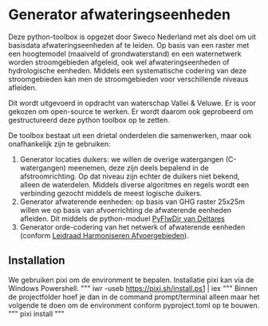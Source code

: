 # Generator afwateringseenheden

Deze python-toolbox is opgezet door Sweco Nederland met als doel om uit basisdata afwateringseenheden af te leiden.
Op basis van een raster met een hoogtemodel (maaiveld of grondwaterstand) en een waternetwerk worden stroomgebieden afgeleid, ook wel afwateringseenheden of hydrologische eenheden.
Middels een systematische codering van deze stroomgebieden kan men de stroomgebieden voor verschillende niveaus afleiden.

Dit wordt uitgevoerd in opdracht van waterschap Vallei & Veluwe. Er is voor gekozen om open-source te werken. 
Er wordt daarom ook geprobeerd om gestructureerd deze python toolbox op te zetten.

De toolbox bestaat uit een drietal onderdelen die samenwerken, maar ook onafhankelijk zijn te gebruiken:
1. Generator locaties duikers: we willen de overige watergangen (C-watergangen) meenemen, deze zijn deels bepalend in de afstroomrichting. Op dat niveau zijn echter de duikers niet bekend, alleen de waterdelen. Middels diverse algoritmes en regels wordt een verbinding gezocht middels de meest logische duikers.
2. Generator afwaterende eenheden: op basis van GHG raster 25x25m willen we op basis van afvoerrichting de afwaterende eenheden afleiden. Dit middels de python-moduel [PyFlwDir van Deltares](https://github.com/Deltares/pyflwdir)
3. Generator orde-codering van het netwerk of afwaterende eenheden (conform [Leidraad Harmoniseren Afvoergebieden](https://kennis.hunzeenaas.nl/file_auth.php/hunzeenaas/a/aa/Leidraden_Harmoniseren_Afvoergebieden_v1.1.pdf)).

## Installation
We gebruiken pixi om de environment te bepalen. Installatie pixi kan via de Windows Powershell.
"""
iwr -useb https://pixi.sh/install.ps1 | iex
"""
Binnen de projectfolder hoef je dan in de command prompt/terminal alleen maar het volgende te doen om de environment conform pyproject.toml op te bouwen.
"""
pixi install
"""


